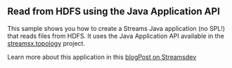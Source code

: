 ## Read from HDFS using the Java Application API
This sample shows you how to create a Streams Java application (no SPL!) that reads files from HDFS. It uses the Java Application API available in the [streamsx.topology](https://github.com/IBMStreams/streamsx.topology) project.

Learn more about this application in this [blogPost on Streamsdev](https://developer.ibm.com/streamsdev/docs/source-operator-read-hdfs-files-java-application-api/)
